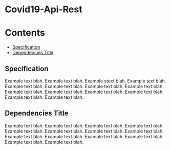 # Covid19-Api-Rest
# Contents
 - [Specification](#specification) 
 - [Dependencies Title](#dependencies-title) 
<div id="specification"></div>

## Specification
Example text blah. Example text blah. Example stext blah. Example text blah. 
Example text blah. Example text blah. Example text blah. Example text blah. 
Example text blah. Example text blah. Example text blah. Example text blah. 
Example text blah. Example text blah. 
<div id="dependencies-title"></div>

## Dependencies Title
Example text blah. Example text blah. Example text blah. Example text blah. 
Example text blah. Example text blah. Example text blah. Example text blah. 
Example text blah. Example text blah. Example text blah. Example text blah. 
Example text blah. Example text blah. 
